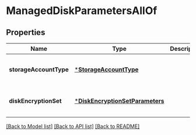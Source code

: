 # ManagedDiskParametersAllOf


## Properties
Name | Type | Description | Notes
------------ | ------------- | ------------- | -------------
**storageAccountType** | [***StorageAccountType**](StorageAccountType.md) |  | [optional] [default to nothing]
**diskEncryptionSet** | [***DiskEncryptionSetParameters**](DiskEncryptionSetParameters.md) |  | [optional] [default to nothing]


[[Back to Model list]](../README.md#models) [[Back to API list]](../README.md#api-endpoints) [[Back to README]](../README.md)


